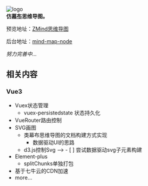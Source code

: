 ![logo](https://cdn.kimjisoo.cn/pic/logo.png)  
**仿[幕布](mubu.com)思维导图。**

预览地址：[ZMind思维导图](https://map.kimjisoo.cn)

后台地址：[mind-map-node](https://github.com/zyascend/mind-map-node)

*努力完善中...*

## 相关内容

### Vue3
- Vuex状态管理
  - vuex-persistedstate 状态持久化
- VueRouter路由控制
- SVG画图
  - 类幕布思维导图的文档构建方式实现
    - 数据驱动UI的思路
  - d3.js控制Svg  --> - [ ] 尝试数据驱动svg子元素构建
- Element-plus
  - splitChunks单独打包
- 基于七牛云的CDN加速
- more...